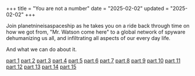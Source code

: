 +++
title = "You are not a number"
date = "2025-02-02"
updated = "2025-02-02"
+++

Join planetnineisaspaceship as he takes you on a ride back through time on how we got from, "Mr. Watson come here" to a global network of spyware dehumanizing us all, and infiltrating all aspects of our every day life.

And what we can do about it.

[part 1](http://127.0.0.1:1111/posts/you_are_not_a_number/part-1)
[part 2](http://127.0.0.1:1111/posts/you_are_not_a_number/part-2)
[part 3](http://127.0.0.1:1111/posts/you_are_not_a_number/part-3)
[part 4](http://127.0.0.1:1111/posts/you_are_not_a_number/part-4)
[part 5](http://127.0.0.1:1111/posts/you_are_not_a_number/part-5)
[part 6](http://127.0.0.1:1111/posts/you_are_not_a_number/part-6)
[part 7](http://127.0.0.1:1111/posts/you_are_not_a_number/part-7)
[part 8](http://127.0.0.1:1111/posts/you_are_not_a_number/part-8)
[part 9](http://127.0.0.1:1111/posts/you_are_not_a_number/part-9)
[part 10](http://127.0.0.1:1111/posts/you_are_not_a_number/part-10)
[part 11](http://127.0.0.1:1111/posts/you_are_not_a_number/part-11)
[part 12](http://127.0.0.1:1111/posts/you_are_not_a_number/part-12)
[part 13](http://127.0.0.1:1111/posts/you_are_not_a_number/part-13)
[part 14](http://127.0.0.1:1111/posts/you_are_not_a_number/part-14)
[part 15](http://127.0.0.1:1111/posts/you_are_not_a_number/part-15)
